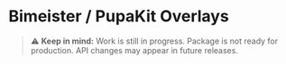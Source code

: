 # Bimeister / PupaKit Overlays

> ⚠️ **Keep in mind:** Work is still in progress. Package is not ready for production. API changes may appear in future
> releases.
